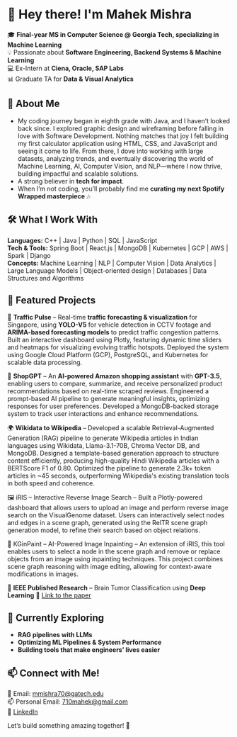 # 👋 Hey there! I'm Mahek Mishra  

🎓 **Final-year MS in Computer Science @ Georgia Tech, specializing in Machine Learning**  
💡 Passionate about **Software Engineering, Backend Systems & Machine Learning**  
💻 Ex-Intern at **Ciena, Oracle, SAP Labs**  
📊 Graduate TA for **Data & Visual Analytics**  

## 🚀 About Me  
- My coding journey began in eighth grade with Java, and I haven’t looked back since. I explored graphic design and wireframing before falling in love with Software Development. Nothing matches that joy I felt building my first calculator application using HTML, CSS, and JavaScript and seeing it come to life. From there, I dove into working with large datasets, analyzing trends, and eventually discovering the world of Machine Learning, AI, Computer Vision, and NLP—where I now thrive, building impactful and scalable solutions.
- A strong believer in **tech for impact**.
- When I’m not coding, you’ll probably find me **curating my next Spotify Wrapped masterpiece** 🎶  

## 🛠️ What I Work With  
**Languages:** C++ | Java | Python | SQL | JavaScript  
**Tech & Tools:** Spring Boot | React.js | MongoDB | Kubernetes | GCP | AWS | Spark | Django  
**Concepts:** Machine Learning | NLP | Computer Vision | Data Analytics | Large Language Models | Object-oriented design | Databases | Data Structures and Algorithms

## 📌 Featured Projects  
🚦 **Traffic Pulse** – Real-time **traffic forecasting & visualization** for Singapore, using **YOLO-V5** for vehicle detection in CCTV footage and **ARIMA-based forecasting models** to predict traffic congestion patterns. Built an interactive dashboard using Plotly, featuring dynamic time sliders and heatmaps for visualizing evolving traffic hotspots. Deployed the system using Google Cloud Platform (GCP), PostgreSQL, and Kubernetes for scalable data processing.

🛒 **ShopGPT** – An **AI-powered Amazon shopping assistant** with **GPT-3.5**, enabling users to compare, summarize, and receive personalized product recommendations based on real-time scraped reviews. Engineered a prompt-based AI pipeline to generate meaningful insights, optimizing responses for user preferences. Developed a MongoDB-backed storage system to track user interactions and enhance recommendations.

🌍 **Wikidata to Wikipedia** – Developed a scalable Retrieval-Augmented Generation (RAG) pipeline to generate Wikipedia articles in Indian languages using Wikidata, Llama-3.1-70B, Chroma Vector DB, and MongoDB. Designed a template-based generation approach to structure content efficiently, producing high-quality Hindi Wikipedia articles with a BERTScore F1 of 0.80. Optimized the pipeline to generate 2.3k+ token articles in ~45 seconds, outperforming Wikipedia's existing translation tools in both speed and coherence.

🖼️ iRIS – Interactive Reverse Image Search – Built a Plotly-powered dashboard that allows users to upload an image and perform reverse image search on the VisualGenome dataset. Users can interactively select nodes and edges in a scene graph, generated using the RelTR scene graph generation model, to refine their search based on object relations.

🎨 KGinPaint – AI-Powered Image Inpainting – An extension of iRIS, this tool enables users to select a node in the scene graph and remove or replace objects from an image using inpainting techniques. This project combines scene graph reasoning with image editing, allowing for context-aware modifications in images.

📜 **IEEE Published Research** – Brain Tumor Classification using **Deep Learning** 🧠  [Link to the paper](https://ieeexplore.ieee.org/document/10037548)

## 🌱 Currently Exploring  
- **RAG pipelines with LLMs** 
- **Optimizing ML Pipelines & System Performance**  
- **Building tools that make engineers’ lives easier**  

## 📫 Connect with Me!  
📧 Email: mmishra70@gatech.edu  
📫 Personal Email: 710mahek@gmail.com       
💼 [LinkedIn](https://linkedin.com/in/mahek-mishra-/)  

Let’s build something amazing together! 🚀  


